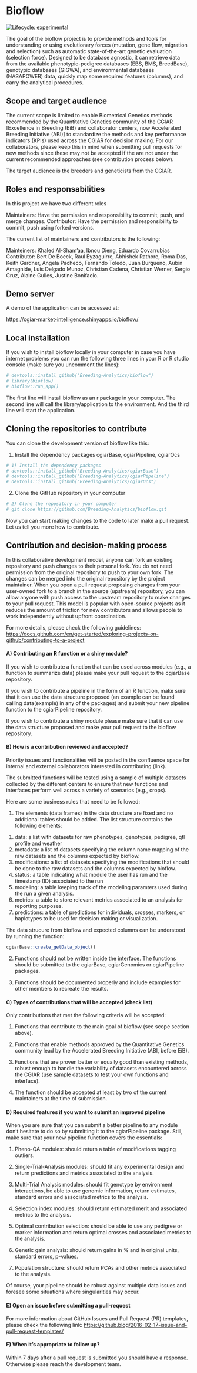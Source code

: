 
<!-- README.md is generated from README.Rmd. Please edit that file -->

# Bioflow

<!-- badges: start -->

[![Lifecycle:
experimental](https://img.shields.io/badge/lifecycle-experimental-orange.svg)](https://lifecycle.r-lib.org/articles/stages.html#experimental)
<!-- badges: end -->

The goal of the bioflow project is to provide methods and tools for
understanding or using evolutionary forces (mutation, gene flow,
migration and selection) such as automatic state-of-the-art genetic
evaluation (selection force). Designed to be database agnostic, it can
retrieve data from the available phenotypic-pedigree databases (EBS,
BMS, BreedBase), genotypic databases (GIGWA), and environmental
databases (NASAPOWER) data, quickly map some required features
(columns), and carry the analytical procedures.

## Scope and target audience

The current scope is limited to enable Biometrical Genetics methods
recommended by the Quantitative Genetics community of the CGIAR
\[Excellence in Breeding (EiB) and collaborator centers, now Accelerated
Breeding Initiative (ABI)\] to standardize the methods and key
performance indicators (KPIs) used across the CGIAR for decision making.
For our collaborators, please keep this in mind when submitting pull
requests for new methods since these may not be accepted if the are not
under the current recommended approaches (see contribution process
below).

The target audience is the breeders and geneticists from the CGIAR.

## Roles and responsabilities

In this project we have two different roles

Maintainers: Have the permission and responsibility to commit, push, and
merge changes. Contributor: Have the permission and responsibility to
commit, push using forked versions.

The current list of maintainers and contributors is the following:

Mainteiners: Khaled Al-Sham’aa, Ibnou Dieng, Eduardo Covarrubias
Contributor: Bert De Boeck, Raul Eyzaguirre, Abhishek Rathore, Roma Das,
Keith Gardner, Angela Pacheco, Fernando Toledo, Juan Burgueno, Aubin
Amagnide, Luis Delgado Munoz, Christian Cadena, Christian Werner, Sergio
Cruz, Alaine Gulles, Justine Bonifacio.

## Demo server

A demo of the application can be accessed at:

<https://cgiar-market-intelligence.shinyapps.io/bioflow/>

## Local installation

If you wish to install bioflow locally in your computer in case you have
internet problems you can run the following three lines in your R or R
studio console (make sure you uncomment the lines):

``` r
# devtools::install_github("Breeding-Analytics/bioflow")
# library(bioflow)
# bioflow::run_app()
```

The first line will install bioflow as an r package in your computer.
The second line will call the library/application to the environment.
And the third line will start the application.

## Cloning the repositories to contribute

You can clone the development version of bioflow like this:

1)  Install the dependency packages cgiarBase, cgiarPipeline, cgiarOcs

``` r
# 1) Install the dependency packages
# devtools::install_github("Breeding-Analytics/cgiarBase")
# devtools::install_github("Breeding-Analytics/cgiarPipeline")
# devtools::install_github("Breeding-Analytics/cgiarOcs")
```

2)  Clone the GitHub repository in your computer

``` r
# 2) Clone the repository in your computer
# git clone https://github.com/Breeding-Analytics/bioflow.git
```

Now you can start making changes to the code to later make a pull
request. Let us tell you more how to contribute.

## Contribution and decision-making process

In this collaborative development model, anyone can fork an existing
repository and push changes to their personal fork. You do not need
permission from the original repository to push to your own fork. The
changes can be merged into the original repository by the project
maintainer. When you open a pull request proposing changes from your
user-owned fork to a branch in the source (upstream) repository, you can
allow anyone with push access to the upstream repository to make changes
to your pull request. This model is popular with open-source projects as
it reduces the amount of friction for new contributors and allows people
to work independently without upfront coordination.

For more details, please check the following guidelines:
<https://docs.github.com/en/get-started/exploring-projects-on-github/contributing-to-a-project>

#### A) Contributing an R function or a shiny module?

If you wish to contribute a function that can be used across modules
(e.g., a function to summarize data) please make your pull request to
the cgiarBase repository.

If you wish to contribute a pipeline in the form of an R function, make
sure that it can use the data structure proposed (an example can be
found calling data(example) in any of the packages) and submit your new
pipeline function to the cgiarPipeline repository.

If you wish to contribute a shiny module please make sure that it can
use the data structure proposed and make your pull request to the
bioflow repository.

#### B) How is a contribution reviewed and accepted?

Priority issues and functionalities will be posted in the confluence
space for internal and external collaborators interested in contributing
(link).

The submitted functions will be tested using a sample of multiple
datasets collected by the different centers to ensure that new functions
and interfaces perform well across a variety of scenarios (e.g., crops).

Here are some business rules that need to be followed:

1)  The elements (data frames) in the data structure are fixed and no
    additional tables should be added. The list structure contains the
    following elements:

<!-- -->

1)  data: a list with datasets for raw phenotypes, genotypes, pedigree,
    qtl profile and weather
2)  metadata: a list of datasets specifying the column name mapping of
    the raw datasets and the columns expected by bioflow.
3)  modifications: a list of datasets specifying the modifications that
    should be done to the raw datasets and the columns expected by
    bioflow.
4)  status: a table indicating what module the user has run and the
    timestamp (ID) associated to the run
5)  modeling: a table keeping track of the modeling paramters used
    during the run a given analysis.
6)  metrics: a table to store relevant metrics associated to an analysis
    for reporting purposes.
7)  predictions: a table of predictions for individuals, crosses,
    markers, or haplotypes to be used for decision making or
    visualization.

The data strucure from bioflow and expected columns can be understood by
running the function:

``` r
cgiarBase::create_getData_object()
```

2)  Functions should not be written inside the interface. The functions
    should be submitted to the cgiarBase, cgiarGenomics or cgiarPipeline
    packages.

3)  Functions should be documented properly and include examples for
    other members to recreate the results.

#### C) Types of contributions that will be accepted (check list)

Only contributions that met the following criteria will be accepted:

1)  Functions that contribute to the main goal of bioflow (see scope
    section above).

2)  Functions that enable methods approved by the Quantitative Genetics
    community lead by the Accelerated Breeding Initiative (ABI, before
    EiB).

3)  Functions that are proven better or equally good than existing
    methods, robust enough to handle the variability of datasets
    encountered across the CGIAR (use sample datasets to test your own
    functions and interface).

4)  The function should be accepted at least by two of the current
    maintainers at the time of submission.

#### D) Required features if you want to submit an improved pipeline

When you are sure that you can submit a better pipeline to any module
don’t hesitate to do so by submitting it to the cgiarPipeline package.
Still, make sure that your new pipeline function covers the essentials:

1)  Pheno-QA modules: should return a table of modifications tagging
    outliers.

2)  Single-Trial-Analysis modules: should fit any experimental design
    and return predictions and metrics associated to the analysis.

3)  Multi-Trial Analysis modules: should fit genotype by environment
    interactions, be able to use genomic information, return estimates,
    standard errors and associated metrics to the analysis.

4)  Selection index modules: should return estimated merit and
    associated metrics to the analysis.

5)  Optimal contribution selection: should be able to use any pedigree
    or marker information and return optimal crosses and associated
    metrics to the analysis.

6)  Genetic gain analysis: should return gains in % and in original
    units, standard errors, p-values.

7)  Population structure: should return PCAs and other metrics
    associated to the analysis.

Of course, your pipeline should be robust against multiple data issues
and foresee some situations where singularities may occur.

#### E) Open an issue before submitting a pull-request

For more information about GitHub Issues and Pull Request (PR)
templates, please check the following link:
<https://github.blog/2016-02-17-issue-and-pull-request-templates/>

#### F) When it’s appropriate to follow up?

Within 7 days after a pull request is submitted you should have a
response. Otherwise please reach the development team.
